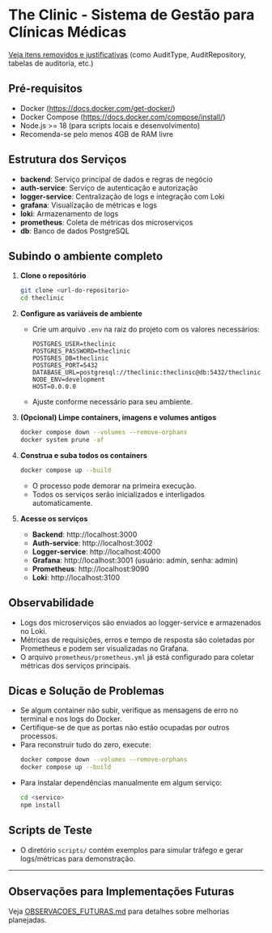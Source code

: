 # The Clinic - Sistema de Gestão para Clínicas Médicas

[Veja itens removidos e justificativas](./REMOVIDOS.md) (como AuditType, AuditRepository, tabelas de auditoria, etc.)

## Pré-requisitos
- Docker (https://docs.docker.com/get-docker/)
- Docker Compose (https://docs.docker.com/compose/install/)
- Node.js >= 18 (para scripts locais e desenvolvimento)
- Recomenda-se pelo menos 4GB de RAM livre

## Estrutura dos Serviços
- **backend**: Serviço principal de dados e regras de negócio
- **auth-service**: Serviço de autenticação e autorização
- **logger-service**: Centralização de logs e integração com Loki
- **grafana**: Visualização de métricas e logs
- **loki**: Armazenamento de logs
- **prometheus**: Coleta de métricas dos microserviços
- **db**: Banco de dados PostgreSQL

## Subindo o ambiente completo

1. **Clone o repositório**
   ```bash
   git clone <url-do-repositorio>
   cd theclinic
   ```

2. **Configure as variáveis de ambiente**
   - Crie um arquivo `.env` na raiz do projeto com os valores necessários:
     ```env
     POSTGRES_USER=theclinic
     POSTGRES_PASSWORD=theclinic
     POSTGRES_DB=theclinic
     POSTGRES_PORT=5432
     DATABASE_URL=postgresql://theclinic:theclinic@db:5432/theclinic
     NODE_ENV=development
     HOST=0.0.0.0
     ```
   - Ajuste conforme necessário para seu ambiente.

3. **(Opcional) Limpe containers, imagens e volumes antigos**
   ```bash
   docker compose down --volumes --remove-orphans
   docker system prune -af
   ```

4. **Construa e suba todos os containers**
   ```bash
   docker compose up --build
   ```
   - O processo pode demorar na primeira execução.
   - Todos os serviços serão inicializados e interligados automaticamente.

5. **Acesse os serviços**
   - **Backend**: http://localhost:3000
   - **Auth-service**: http://localhost:3002
   - **Logger-service**: http://localhost:4000
   - **Grafana**: http://localhost:3001 (usuário: admin, senha: admin)
   - **Prometheus**: http://localhost:9090
   - **Loki**: http://localhost:3100

## Observabilidade
- Logs dos microserviços são enviados ao logger-service e armazenados no Loki.
- Métricas de requisições, erros e tempo de resposta são coletadas por Prometheus e podem ser visualizadas no Grafana.
- O arquivo `prometheus/prometheus.yml` já está configurado para coletar métricas dos serviços principais.

## Dicas e Solução de Problemas
- Se algum container não subir, verifique as mensagens de erro no terminal e nos logs do Docker.
- Certifique-se de que as portas não estão ocupadas por outros processos.
- Para reconstruir tudo do zero, execute:
  ```bash
  docker compose down --volumes --remove-orphans
  docker compose up --build
  ```
- Para instalar dependências manualmente em algum serviço:
  ```bash
  cd <servico>
  npm install
  ```

## Scripts de Teste
- O diretório `scripts/` contém exemplos para simular tráfego e gerar logs/métricas para demonstração.

---
## Observações para Implementações Futuras

Veja [OBSERVACOES_FUTURAS.md](./OBSERVACOES_FUTURAS.md) para detalhes sobre melhorias planejadas.